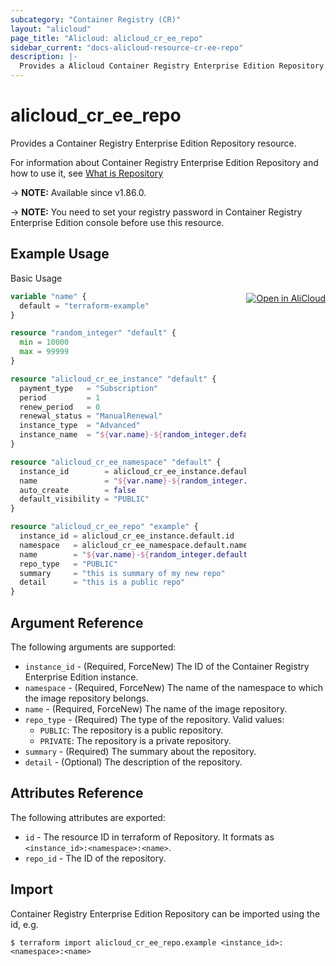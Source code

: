 ```yaml
---
subcategory: "Container Registry (CR)"
layout: "alicloud"
page_title: "Alicloud: alicloud_cr_ee_repo"
sidebar_current: "docs-alicloud-resource-cr-ee-repo"
description: |-
  Provides a Alicloud Container Registry Enterprise Edition Repository resource.
---
```


# alicloud_cr_ee_repo

Provides a Container Registry Enterprise Edition Repository resource.

For information about Container Registry Enterprise Edition Repository and how to use it, see [What is Repository](https://www.alibabacloud.com/help/en/acr/developer-reference/api-cr-2018-12-01-createrepository)

-> **NOTE:** Available since v1.86.0.

-> **NOTE:** You need to set your registry password in Container Registry Enterprise Edition console before use this resource.

## Example Usage
<div class="oics-button" style="float: right;margin: 0 0 -40px 0;">
  <a href="https://api.aliyun.com/api-tools/terraform?resource=alicloud_cr_ee_repo&exampleId=adb97cec-ac5a-4089-bc74-9fd3b9e8b971a517f20c&activeTab=example&spm=docs.r.cr_ee_repo.0.adb97cecac" target="_blank">
    <img alt="Open in AliCloud" src="https://img.alicdn.com/imgextra/i1/O1CN01hjjqXv1uYUlY56FyX_!!6000000006049-55-tps-254-36.svg" style="max-height: 44px; margin: 32px auto; max-width: 100%;">
  </a>
</div>

Basic Usage

```terraform
variable "name" {
  default = "terraform-example"
}

resource "random_integer" "default" {
  min = 10000
  max = 99999
}

resource "alicloud_cr_ee_instance" "default" {
  payment_type   = "Subscription"
  period         = 1
  renew_period   = 0
  renewal_status = "ManualRenewal"
  instance_type  = "Advanced"
  instance_name  = "${var.name}-${random_integer.default.result}"
}

resource "alicloud_cr_ee_namespace" "default" {
  instance_id        = alicloud_cr_ee_instance.default.id
  name               = "${var.name}-${random_integer.default.result}"
  auto_create        = false
  default_visibility = "PUBLIC"
}

resource "alicloud_cr_ee_repo" "example" {
  instance_id = alicloud_cr_ee_instance.default.id
  namespace   = alicloud_cr_ee_namespace.default.name
  name        = "${var.name}-${random_integer.default.result}"
  repo_type   = "PUBLIC"
  summary     = "this is summary of my new repo"
  detail      = "this is a public repo"
}
```

## Argument Reference

The following arguments are supported:

* `instance_id` - (Required, ForceNew) The ID of the Container Registry Enterprise Edition instance.
* `namespace` - (Required, ForceNew) The name of the namespace to which the image repository belongs.
* `name` - (Required, ForceNew) The name of the image repository.
* `repo_type` - (Required) The type of the repository. Valid values:
  - `PUBLIC`: The repository is a public repository.
  - `PRIVATE`: The repository is a private repository.
* `summary` - (Required) The summary about the repository.
* `detail` - (Optional) The description of the repository.

## Attributes Reference

The following attributes are exported:

* `id` - The resource ID in terraform of Repository. It formats as `<instance_id>:<namespace>:<name>`.
* `repo_id` - The ID of the repository.

## Import

Container Registry Enterprise Edition Repository can be imported using the id, e.g.

```shell
$ terraform import alicloud_cr_ee_repo.example <instance_id>:<namespace>:<name>
```
